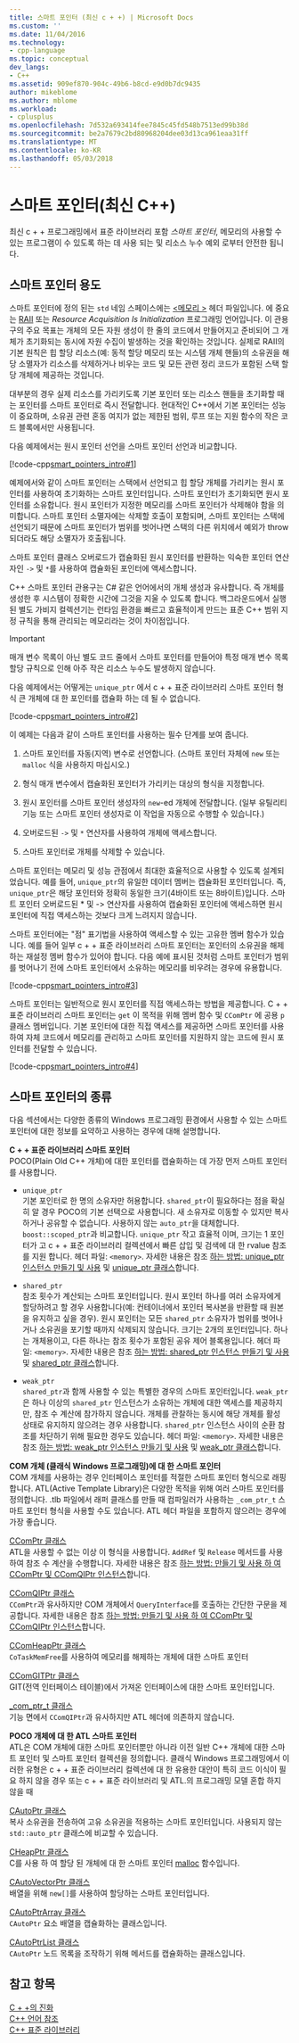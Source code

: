 ```yaml
---
title: 스마트 포인터 (최신 c + +) | Microsoft Docs
ms.custom: ''
ms.date: 11/04/2016
ms.technology:
- cpp-language
ms.topic: conceptual
dev_langs:
- C++
ms.assetid: 909ef870-904c-49b6-b8cd-e9d0b7dc9435
author: mikeblome
ms.author: mblome
ms.workload:
- cplusplus
ms.openlocfilehash: 7d532a693414fee7845c45fd548b7513ed99b38d
ms.sourcegitcommit: be2a7679c2bd80968204dee03d13ca961eaa31ff
ms.translationtype: MT
ms.contentlocale: ko-KR
ms.lasthandoff: 05/03/2018
---
```

# <a name="smart-pointers-modern-c"></a>스마트 포인터(최신 C++)
최신 c + + 프로그래밍에서 표준 라이브러리 포함 *스마트 포인터*, 메모리의 사용할 수 있는 프로그램이 수 있도록 하는 데 사용 되는 및 리소스 누수 예외 로부터 안전한 됩니다.  
  
## <a name="uses-for-smart-pointers"></a>스마트 포인터 용도  
 스마트 포인터에 정의 된는 `std` 네임 스페이스에는 [ \<메모리 >](../standard-library/memory.md) 헤더 파일입니다. 에 중요는 [RAII](../cpp/objects-own-resources-raii.md) 또는 *Resource Acquisition Is Initialization* 프로그래밍 언어입니다. 이 관용구의 주요 목표는 개체의 모든 자원 생성이 한 줄의 코드에서 만들어지고 준비되어 그 개체가 초기화되는 동시에 자원 수집이 발생하는 것을 확인하는 것입니다. 실제로 RAII의 기본 원칙은 힙 할당 리소스(예: 동적 할당 메모리 또는 시스템 개체 핸들)의 소유권을 해당 소멸자가 리소스를 삭제하거나 비우는 코드 및 모든 관련 정리 코드가 포함된 스택 할당 개체에 제공하는 것입니다.  
  
 대부분의 경우 실제 리소스를 가리키도록 기본 포인터 또는 리소스 핸들을 초기화할 때는 포인터를 스마트 포인터로 즉시 전달합니다. 현대적인 C++에서 기본 포인터는 성능이 중요하며, 소유권 관련 혼동 여지가 없는 제한된 범위, 루프 또는 지원 함수의 작은 코드 블록에서만 사용됩니다.  
  
 다음 예제에서는 원시 포인터 선언을 스마트 포인터 선언과 비교합니다.  
  
 [!code-cpp[smart_pointers_intro#1](../cpp/codesnippet/CPP/smart-pointers-modern-cpp_1.cpp)]  
  
 예제에서와 같이 스마트 포인터는 스택에서 선언되고 힙 할당 개체를 가리키는 원시 포인터를 사용하여 초기화하는 스마트 포인터입니다. 스마트 포인터가 초기화되면 원시 포인터를 소유합니다. 원시 포인터가 지정한 메모리를 스마트 포인터가 삭제해야 함을 의미합니다. 스마트 포인터 소멸자에는 삭제할 호출이 포함되며, 스마트 포인터는 스택에 선언되기 때문에 스마트 포인터가 범위를 벗어나면 스택의 다른 위치에서 예외가 throw되더라도 해당 소멸자가 호출됩니다.  
  
 스마트 포인터 클래스 오버로드가 캡슐화된 원시 포인터를 반환하는 익숙한 포인터 연산자인 `->` 및 `*`를 사용하여 캡슐화된 포인터에 액세스합니다.  
  
 C++ 스마트 포인터 관용구는 C# 같은 언어에서의 개체 생성과 유사합니다. 즉 개체를 생성한 후 시스템이 정확한 시간에 그것을 지울 수 있도록 합니다. 백그라운드에서 실행된 별도 가비지 컬렉션기는 런타임 환경을 빠르고 효율적이게 만드는 표준 C++ 범위 지정 규칙을 통해 관리되는 메모리라는 것이 차이점입니다.  
  
> [!IMPORTANT]
>  매개 변수 목록이 아닌 별도 코드 줄에서 스마트 포인터를 만들어야 특정 매개 변수 목록 할당 규칙으로 인해 아주 작은 리소스 누수도 발생하지 않습니다.  
  
 다음 예제에서는 어떻게는 `unique_ptr` 에서 c + + 표준 라이브러리 스마트 포인터 형식 큰 개체에 대 한 포인터를 캡슐화 하는 데 될 수 없습니다.  
  
 [!code-cpp[smart_pointers_intro#2](../cpp/codesnippet/CPP/smart-pointers-modern-cpp_2.cpp)]  
  
 이 예제는 다음과 같이 스마트 포인터를 사용하는 필수 단계를 보여 줍니다.  
  
1.  스마트 포인터를 자동(지역) 변수로 선언합니다. (스마트 포인터 자체에 `new` 또는 `malloc` 식을 사용하지 마십시오.)  
  
2.  형식 매개 변수에서 캡슐화된 포인터가 가리키는 대상의 형식을 지정합니다.  
  
3.  원시 포인터를 스마트 포인터 생성자의 `new`-ed 개체에 전달합니다. (일부 유틸리티 기능 또는 스마트 포인터 생성자로 이 작업을 자동으로 수행할 수 있습니다.)  
  
4.  오버로드된 `->` 및 `*` 연산자를 사용하여 개체에 액세스합니다.  
  
5.  스마트 포인터로 개체를 삭제할 수 있습니다.  
  
 스마트 포인터는 메모리 및 성능 관점에서 최대한 효율적으로 사용할 수 있도록 설계되었습니다. 예를 들어, `unique_ptr`의 유일한 데이터 멤버는 캡슐화된 포인터입니다. 즉, `unique_ptr`은 해당 포인터와 정확히 동일한 크기(4바이트 또는 8바이트)입니다. 스마트 포인터 오버로드된 * 및 -> 연산자를 사용하여 캡슐화된 포인터에 액세스하면 원시 포인터에 직접 액세스하는 것보다 크게 느려지지 않습니다.  
  
 스마트 포인터에는 "점" 표기법을 사용하여 액세스할 수 있는 고유한 멤버 함수가 있습니다. 예를 들어 일부 c + + 표준 라이브러리 스마트 포인터는 포인터의 소유권을 해제 하는 재설정 멤버 함수가 있어야 합니다. 다음 예에 표시된 것처럼 스마트 포인터가 범위를 벗어나기 전에 스마트 포인터에서 소유하는 메모리를 비우려는 경우에 유용합니다.  
  
 [!code-cpp[smart_pointers_intro#3](../cpp/codesnippet/CPP/smart-pointers-modern-cpp_3.cpp)]  
  
 스마트 포인터는 일반적으로 원시 포인터를 직접 액세스하는 방법을 제공합니다. C + + 표준 라이브러리 스마트 포인터는 `get` 이 목적을 위해 멤버 함수 및 `CComPtr` 에 공용 `p` 클래스 멤버입니다. 기본 포인터에 대한 직접 액세스를 제공하면 스마트 포인터를 사용하여 자체 코드에서 메모리를 관리하고 스마트 포인터를 지원하지 않는 코드에 원시 포인터를 전달할 수 있습니다.  
  
 [!code-cpp[smart_pointers_intro#4](../cpp/codesnippet/CPP/smart-pointers-modern-cpp_4.cpp)]  
  
## <a name="kinds-of-smart-pointers"></a>스마트 포인터의 종류  
 다음 섹션에서는 다양한 종류의 Windows 프로그래밍 환경에서 사용할 수 있는 스마트 포인터에 대한 정보를 요약하고 사용하는 경우에 대해 설명합니다.  
  
 **C + + 표준 라이브러리 스마트 포인터**  
 POCO(Plain Old C++ 개체)에 대한 포인터를 캡슐화하는 데 가장 먼저 스마트 포인터를 사용합니다.  
  
-   `unique_ptr`   
     기본 포인터로 한 명의 소유자만 허용합니다. `shared_ptr`이 필요하다는 점을 확실히 알 경우 POCO의 기본 선택으로 사용합니다. 새 소유자로 이동할 수 있지만 복사하거나 공유할 수 없습니다. 사용하지 않는 `auto_ptr`을 대체합니다. `boost::scoped_ptr`과 비교합니다. `unique_ptr` 작고 효율적 이며, 크기는 1 포인터가 고 c + + 표준 라이브러리 컬렉션에서 빠른 삽입 및 검색에 대 한 rvalue 참조를 지원 합니다. 헤더 파일: `<memory>`. 자세한 내용은 참조 [하는 방법: unique_ptr 인스턴스 만들기 및 사용](../cpp/how-to-create-and-use-unique-ptr-instances.md) 및 [unique_ptr 클래스](../standard-library/unique-ptr-class.md)합니다.  
  
-   `shared_ptr`   
     참조 횟수가 계산되는 스마트 포인터입니다. 원시 포인터 하나를 여러 소유자에게 할당하려고 할 경우 사용합니다(예: 컨테이너에서 포인터 복사본을 반환할 때 원본을 유지하고 싶을 경우). 원시 포인터는 모든 `shared_ptr` 소유자가 범위를 벗어나거나 소유권을 포기할 때까지 삭제되지 않습니다. 크기는 2개의 포인터입니다. 하나는 개체용이고, 다른 하나는 참조 횟수가 포함된 공유 제어 블록용입니다. 헤더 파일: `<memory>`. 자세한 내용은 참조 [하는 방법: shared_ptr 인스턴스 만들기 및 사용](../cpp/how-to-create-and-use-shared-ptr-instances.md) 및 [shared_ptr 클래스](../standard-library/shared-ptr-class.md)합니다.  
  
-   `weak_ptr`   
    `shared_ptr`과 함께 사용할 수 있는 특별한 경우의 스마트 포인터입니다. `weak_ptr`은 하나 이상의 `shared_ptr` 인스턴스가 소유하는 개체에 대한 액세스를 제공하지만, 참조 수 계산에 참가하지 않습니다. 개체를 관찰하는 동시에 해당 개체를 활성 상태로 유지하지 않으려는 경우 사용합니다. `shared_ptr` 인스턴스 사이의 순환 참조를 차단하기 위해 필요한 경우도 있습니다. 헤더 파일: `<memory>`. 자세한 내용은 참조 [하는 방법: weak_ptr 인스턴스 만들기 및 사용](../cpp/how-to-create-and-use-weak-ptr-instances.md) 및 [weak_ptr 클래스](../standard-library/weak-ptr-class.md)합니다.  
  
 **COM 개체 (클래식 Windows 프로그래밍)에 대 한 스마트 포인터**  
 COM 개체를 사용하는 경우 인터페이스 포인터를 적절한 스마트 포인터 형식으로 래핑합니다. ATL(Active Template Library)은 다양한 목적을 위해 여러 스마트 포인터를 정의합니다. .tlb 파일에서 래퍼 클래스를 만들 때 컴파일러가 사용하는 `_com_ptr_t` 스마트 포인터 형식을 사용할 수도 있습니다. ATL 헤더 파일을 포함하지 않으려는 경우에 가장 좋습니다.  
  
 [CComPtr 클래스](../atl/reference/ccomptr-class.md)  
 ATL을 사용할 수 없는 이상 이 형식을 사용합니다. `AddRef` 및 `Release` 메서드를 사용하여 참조 수 계산을 수행합니다. 자세한 내용은 참조 [하는 방법: 만들기 및 사용 하 여 CComPtr 및 CComQIPtr 인스턴스](../cpp/how-to-create-and-use-ccomptr-and-ccomqiptr-instances.md)합니다.  
  
 [CComQIPtr 클래스](../atl/reference/ccomqiptr-class.md)  
 `CComPtr`과 유사하지만 COM 개체에서 `QueryInterface`를 호출하는 간단한 구문을 제공합니다. 자세한 내용은 참조 [하는 방법: 만들기 및 사용 하 여 CComPtr 및 CComQIPtr 인스턴스](../cpp/how-to-create-and-use-ccomptr-and-ccomqiptr-instances.md)합니다.  
  
 [CComHeapPtr 클래스](../atl/reference/ccomheapptr-class.md)  
 `CoTaskMemFree`를 사용하여 메모리를 해제하는 개체에 대한 스마트 포인터  
  
 [CComGITPtr 클래스](../atl/reference/ccomgitptr-class.md)  
 GIT(전역 인터페이스 테이블)에서 가져온 인터페이스에 대한 스마트 포인터입니다.  
  
 [_com_ptr_t 클래스](../cpp/com-ptr-t-class.md)  
 기능 면에서 `CComQIPtr`과 유사하지만 ATL 헤더에 의존하지 않습니다.  
  
 **POCO 개체에 대 한 ATL 스마트 포인터**  
 ATL은 COM 개체에 대한 스마트 포인터뿐만 아니라 이전 일반 C++ 개체에 대한 스마트 포인터 및 스마트 포인터 컬렉션을 정의합니다. 클래식 Windows 프로그래밍에서 이러한 유형은 c + + 표준 라이브러리 컬렉션에 대 한 유용한 대안이 특히 코드 이식이 필요 하지 않을 경우 또는 c + + 표준 라이브러리 및 ATL.의 프로그래밍 모델 혼합 하지 않을 때  
  
 [CAutoPtr 클래스](../atl/reference/cautoptr-class.md)  
 복사 소유권을 전송하여 고유 소유권을 적용하는 스마트 포인터입니다. 사용되지 않는 `std::auto_ptr` 클래스에 비교할 수 있습니다.  
  
 [CHeapPtr 클래스](../atl/reference/cheapptr-class.md)  
 C를 사용 하 여 할당 된 개체에 대 한 스마트 포인터 [malloc](../c-runtime-library/reference/malloc.md) 함수입니다.  
  
 [CAutoVectorPtr 클래스](../atl/reference/cautovectorptr-class.md)  
 배열을 위해 `new[]`를 사용하여 할당하는 스마트 포인터입니다.  
  
 [CAutoPtrArray 클래스](../atl/reference/cautoptrarray-class.md)  
 `CAutoPtr` 요소 배열을 캡슐화하는 클래스입니다.  
  
 [CAutoPtrList 클래스](../atl/reference/cautoptrlist-class.md)  
 `CAutoPtr` 노드 목록을 조작하기 위해 메서드를 캡슐화하는 클래스입니다.  
  
## <a name="see-also"></a>참고 항목  
 [C + +의 진화](../cpp/welcome-back-to-cpp-modern-cpp.md)   
 [C++ 언어 참조](../cpp/cpp-language-reference.md)   
 [C++ 표준 라이브러리](../standard-library/cpp-standard-library-reference.md)   
